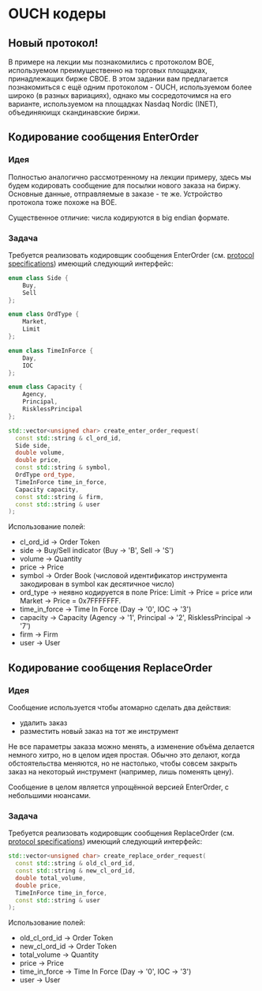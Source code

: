 # OUCH кодеры
## Новый протокол!
В примере на лекции мы познакомились с протоколом BOE, используемом преимущественно на торговых площадках, принадлежащих бирже CBOE.
В этом задании вам предлагается познакомиться с ещё одним протоколом - OUCH, используемом более широко (в разных вариациях), однако
мы сосредоточимся на его варианте, используемом на площадках Nasdaq Nordic (INET), объединяюищх скандинавские биржи.

## Кодирование сообщения EnterOrder
### Идея
Полностью аналогично рассмотренному на лекции примеру, здесь мы будем кодировать сообщение для посылки нового заказа на биржу.
Основные данные, отправляемые в заказе - те же. Устройство протокола тоже похоже на BOE.

Существенное отличие: числа кодируются в big endian формате.

### Задача
Требуется реализовать кодировщик сообщения EnterOrder (см. [protocol specifications](doc/OUCH_for_Nasdaq_Nordic_4.03.2.pdf))
имеющий следующий интерфейс:
```cpp
enum class Side {
    Buy,
    Sell
};

enum class OrdType {
    Market,
    Limit
};

enum class TimeInForce {
    Day,
    IOC
};

enum class Capacity {
    Agency,
    Principal,
    RisklessPrincipal
};

std::vector<unsigned char> create_enter_order_request(
  const std::string & cl_ord_id,
  Side side,
  double volume,
  double price,
  const std::string & symbol,
  OrdType ord_type,
  TimeInForce time_in_force,
  Capacity capacity,
  const std::string & firm,
  const std::string & user
);
```

Использование полей:
* cl_ord_id -> Order Token
* side -> Buy/Sell indicator (Buy -> 'B', Sell -> 'S')
* volume -> Quantity
* price -> Price
* symbol -> Order Book (числовой идентификатор инструмента закодирован в symbol как десятичное число)
* ord_type -> неявно кодируется в поле Price: Limit -> Price = price или Market -> Price = 0x7FFFFFFF.
* time_in_force -> Time In Force (Day -> '0', IOC -> '3')
* capacity -> Capacity (Agency -> '1', Principal -> '2', RisklessPrincipal -> '7')
* firm -> Firm
* user -> User

## Кодирование сообщения ReplaceOrder
### Идея
Сообщение используется чтобы атомарно сделать два действия:
- удалить заказ
- разместить новый заказ на тот же инструмент

Не все параметры заказа можно менять, а изменение объёма делается немного хитро, но в целом идея простая. Обычно это делают, когда
обстоятельства меняются, но не настолько, чтобы совсем закрыть заказ на некоторый инструмент (например, лишь поменять цену).

Сообщение в целом является упрощённой версией EnterOrder, с небольшими нюансами.

### Задача
Требуется реализовать кодировщик сообщения ReplaceOrder (см. [protocol specifications](doc/OUCH_for_Nasdaq_Nordic_4.03.2.pdf))
имеющий следующий интерфейс:
```cpp
std::vector<unsigned char> create_replace_order_request(
  const std::string & old_cl_ord_id,
  const std::string & new_cl_ord_id,
  double total_volume,
  double price,
  TimeInForce time_in_force,
  const std::string & user
);
```

Использование полей:
* old_cl_ord_id -> Order Token
* new_cl_ord_id -> Order Token
* total_volume -> Quantity
* price -> Price
* time_in_force -> Time In Force (Day -> '0', IOC -> '3')
* user -> User
